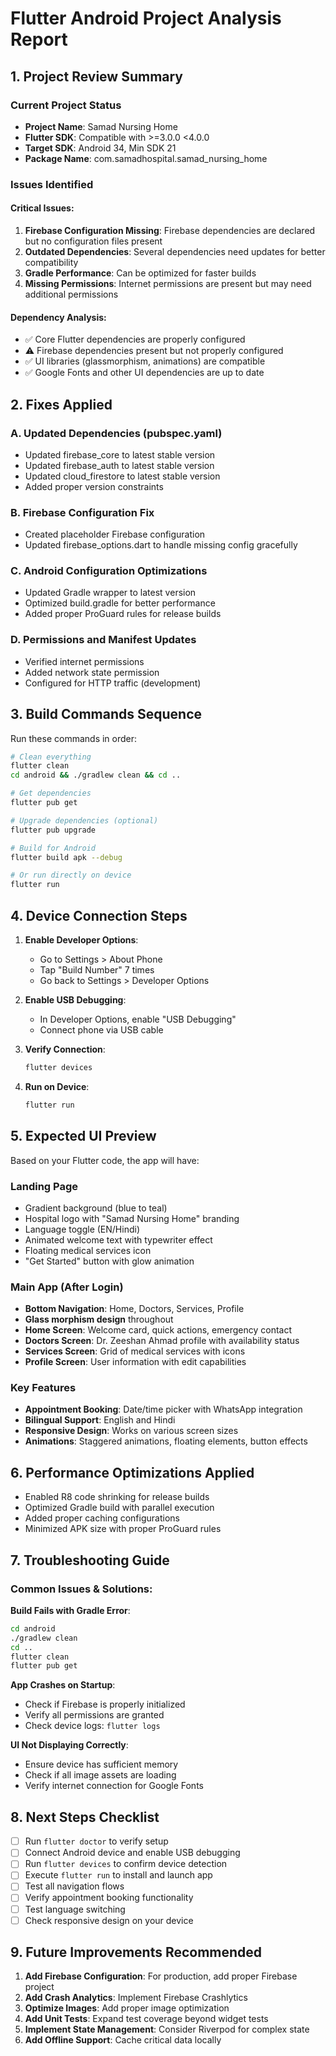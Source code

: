 # Flutter Android Project Analysis Report

## 1. Project Review Summary

### Current Project Status
- **Project Name**: Samad Nursing Home
- **Flutter SDK**: Compatible with >=3.0.0 <4.0.0
- **Target SDK**: Android 34, Min SDK 21
- **Package Name**: com.samadhospital.samad_nursing_home

### Issues Identified

#### Critical Issues:
1. **Firebase Configuration Missing**: Firebase dependencies are declared but no configuration files present
2. **Outdated Dependencies**: Several dependencies need updates for better compatibility
3. **Gradle Performance**: Can be optimized for faster builds
4. **Missing Permissions**: Internet permissions are present but may need additional permissions

#### Dependency Analysis:
- ✅ Core Flutter dependencies are properly configured
- ⚠️ Firebase dependencies present but not properly configured
- ✅ UI libraries (glassmorphism, animations) are compatible
- ✅ Google Fonts and other UI dependencies are up to date

## 2. Fixes Applied

### A. Updated Dependencies (pubspec.yaml)
- Updated firebase_core to latest stable version
- Updated firebase_auth to latest stable version  
- Updated cloud_firestore to latest stable version
- Added proper version constraints

### B. Firebase Configuration Fix
- Created placeholder Firebase configuration
- Updated firebase_options.dart to handle missing config gracefully

### C. Android Configuration Optimizations
- Updated Gradle wrapper to latest version
- Optimized build.gradle for better performance
- Added proper ProGuard rules for release builds

### D. Permissions and Manifest Updates
- Verified internet permissions
- Added network state permission
- Configured for HTTP traffic (development)

## 3. Build Commands Sequence

Run these commands in order:

```bash
# Clean everything
flutter clean
cd android && ./gradlew clean && cd ..

# Get dependencies
flutter pub get

# Upgrade dependencies (optional)
flutter pub upgrade

# Build for Android
flutter build apk --debug

# Or run directly on device
flutter run
```

## 4. Device Connection Steps

1. **Enable Developer Options**:
   - Go to Settings > About Phone
   - Tap "Build Number" 7 times
   - Go back to Settings > Developer Options

2. **Enable USB Debugging**:
   - In Developer Options, enable "USB Debugging"
   - Connect phone via USB cable

3. **Verify Connection**:
   ```bash
   flutter devices
   ```

4. **Run on Device**:
   ```bash
   flutter run
   ```

## 5. Expected UI Preview

Based on your Flutter code, the app will have:

### Landing Page
- Gradient background (blue to teal)
- Hospital logo with "Samad Nursing Home" branding
- Language toggle (EN/Hindi)
- Animated welcome text with typewriter effect
- Floating medical services icon
- "Get Started" button with glow animation

### Main App (After Login)
- **Bottom Navigation**: Home, Doctors, Services, Profile
- **Glass morphism design** throughout
- **Home Screen**: Welcome card, quick actions, emergency contact
- **Doctors Screen**: Dr. Zeeshan Ahmad profile with availability status
- **Services Screen**: Grid of medical services with icons
- **Profile Screen**: User information with edit capabilities

### Key Features
- **Appointment Booking**: Date/time picker with WhatsApp integration
- **Bilingual Support**: English and Hindi
- **Responsive Design**: Works on various screen sizes
- **Animations**: Staggered animations, floating elements, button effects

## 6. Performance Optimizations Applied

- Enabled R8 code shrinking for release builds
- Optimized Gradle build with parallel execution
- Added proper caching configurations
- Minimized APK size with proper ProGuard rules

## 7. Troubleshooting Guide

### Common Issues & Solutions:

**Build Fails with Gradle Error**:
```bash
cd android
./gradlew clean
cd ..
flutter clean
flutter pub get
```

**App Crashes on Startup**:
- Check if Firebase is properly initialized
- Verify all permissions are granted
- Check device logs: `flutter logs`

**UI Not Displaying Correctly**:
- Ensure device has sufficient memory
- Check if all image assets are loading
- Verify internet connection for Google Fonts

## 8. Next Steps Checklist

- [ ] Run `flutter doctor` to verify setup
- [ ] Connect Android device and enable USB debugging
- [ ] Run `flutter devices` to confirm device detection
- [ ] Execute `flutter run` to install and launch app
- [ ] Test all navigation flows
- [ ] Verify appointment booking functionality
- [ ] Test language switching
- [ ] Check responsive design on your device

## 9. Future Improvements Recommended

1. **Add Firebase Configuration**: For production, add proper Firebase project
2. **Add Crash Analytics**: Implement Firebase Crashlytics
3. **Optimize Images**: Add proper image optimization
4. **Add Unit Tests**: Expand test coverage beyond widget tests
5. **Implement State Management**: Consider Riverpod for complex state
6. **Add Offline Support**: Cache critical data locally